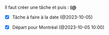 Il faut créer une tâche et puis : **\(@**


- [x] Tâche à faire à la date (@2023-10-05)
- [x] Départ pour Montréal (@2023-10-05 10:00) 

